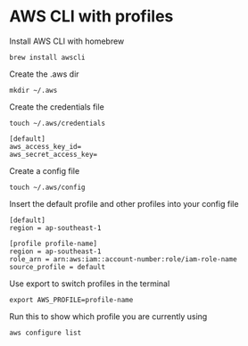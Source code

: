# AWS CLI with profiles

Install AWS CLI with homebrew
```
brew install awscli
```

Create the .aws dir
```
mkdir ~/.aws
```

Create the credentials file
```
touch ~/.aws/credentials
```

```
[default]
aws_access_key_id=
aws_secret_access_key=
```

Create a config file
```
touch ~/.aws/config
```

Insert the default profile and other profiles into your config file
```
[default]
region = ap-southeast-1

[profile profile-name]
region = ap-southeast-1
role_arn = arn:aws:iam::account-number:role/iam-role-name
source_profile = default
```

Use export to switch profiles in the terminal
```
export AWS_PROFILE=profile-name
```

Run this to show which profile you are currently using
```
aws configure list
```
